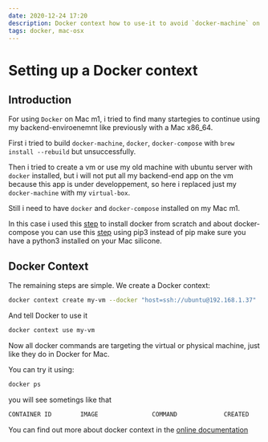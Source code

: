 ```yaml
---
date: 2020-12-24 17:20
description: Docker context how to use-it to avoid `docker-machine` on Mac scilicone.
tags: docker, mac-osx
---
```

# Setting up a Docker context

## Introduction

For using `Docker` on Mac m1, i tried to find many startegies to continue using my backend-enviroenemnt like previously with a Mac x86_64.

First i tried to build `docker-machine`, `docker`, `docker-compose` with `brew install --rebuild` but unsuccessfully.

Then i tried to create a vm or use my old machine with ubuntu server with `docker` installed, but i will not put all my backend-end app on the vm because this app is under developpement, so here i replaced just my `docker-machine` with my `virtual-box`.

Still i need to have `docker` and `docker-compose` installed on my Mac m1. 

In this case i used this [step](https://docs.docker.com/engine/install/binaries/) to install docker from scratch and about docker-compose you can use this [step](https://github.com/docker/compose#using-pip) using pip3 instead of pip make sure you have a python3 installed on your Mac silicone.

## Docker Context

The remaining steps are simple. We create a Docker context:

```bash
docker context create my-vm --docker "host=ssh://ubuntu@192.168.1.37"
```

And tell Docker to use it

```bash
docker context use my-vm
```

Now all docker commands are targeting the virtual or physical machine, just like they do in Docker for Mac.


You can try it using:

```bash
docker ps
```

you will see sometings like that

```bash
CONTAINER ID        IMAGE               COMMAND             CREATED             STATUS              PORTS               NAMES
```

You can find out more about docker context in the [online documentation](https://docs.docker.com/engine/context/working-with-contexts/)
